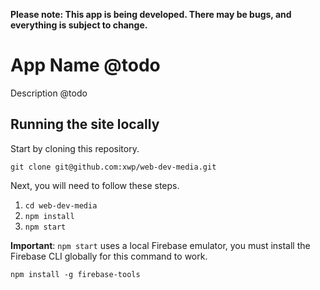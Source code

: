 **Please note: This app is being developed. There may be bugs, and everything is subject to change.**

# App Name @todo

Description @todo

## Running the site locally

Start by cloning this repository.

    git clone git@github.com:xwp/web-dev-media.git

Next, you will need to follow these steps.

1. `cd web-dev-media`
1. `npm install`
1. `npm start`

**Important**: `npm start` uses a local Firebase emulator, you must install the Firebase CLI globally for this command to work.

    npm install -g firebase-tools
